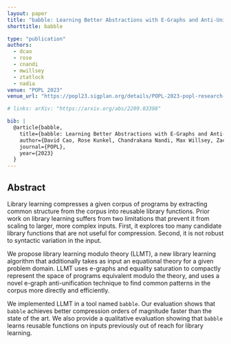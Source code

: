 ```yaml
---
layout: paper
title: "babble: Learning Better Abstractions with E-Graphs and Anti-Unification"
shorttitle: babble

type: "publication"
authors:
  - dcao
  - rose
  - cnandi
  - mwillsey
  - ztatlock
  - nadia
venue: "POPL 2023"
venue_url: "https://popl23.sigplan.org/details/POPL-2023-popl-research-papers/14/babble-Learning-Better-Abstractions-with-E-Graphs-and-Anti-Unification"

# links: arXiv: "https://arxiv.org/abs/2209.03398"

bib: |
  @article{babble,
    title={babble: Learning Better Abstractions with E-Graphs and Anti-Unification},
    author={David Cao, Rose Kunkel, Chandrakana Nandi, Max Willsey, Zachary Tatlock, Nadia Polikarpova},
    journal={POPL},
    year={2023}
  }
---
```


## Abstract

Library learning compresses a given corpus of programs by extracting
common structure from the corpus into reusable library functions. Prior
work on library learning suffers from two limitations that prevent it
from scaling to larger, more complex inputs. First, it explores too many
candidate library functions that are not useful for compression. Second,
it is not robust to syntactic variation in the input.

We propose library learning modulo theory (LLMT), a new library learning
algorithm that additionally takes as input an equational theory for a
given problem domain. LLMT uses e-graphs and equality saturation to
compactly represent the space of programs equivalent modulo the theory,
and uses a novel e-graph anti-unification technique to find common
patterns in the corpus more directly and efficiently.

We implemented LLMT in a tool named <code>babble</code>. Our evaluation shows that
<code>babble</code> achieves better compression orders of magnitude faster than the
state of the art. We also provide a qualitative evaluation showing that
<code>babble</code> learns reusable functions on inputs previously out of reach for
library learning.
